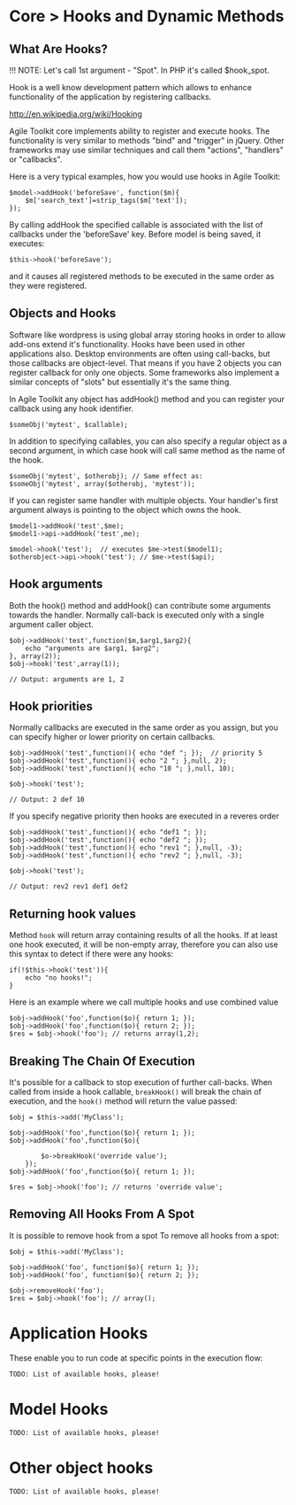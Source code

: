# Core > Hooks and Dynamic Methods
<!-- Romans reviewed 10/04 -->

## What Are Hooks?

!!! NOTE: Let's call 1st argument - "Spot". In PHP it's called $hook_spot.

Hook is a well know development pattern which allows to enhance
functionality of the application by registering callbacks.

http://en.wikipedia.org/wiki/Hooking

Agile Toolkit core implements ability to register and execute hooks. The
functionality is very similar to methods "bind" and "trigger" in jQuery.
Other frameworks may use similar techniques and call them "actions",
"handlers" or "callbacks". 

Here is a very typical examples, how you would use hooks in Agile Toolkit:

    $model->addHook('beforeSave', function($m){
        $m['search_text']=strip_tags($m['text']);
    });

By calling addHook the specified callable is associated with the list of
callbacks under the 'beforeSave' key. Before model is being saved, it executes:

    $this->hook('beforeSave');

and it causes all registered methods to be executed in the same order as
they were registered.

## Objects and Hooks

Software like wordpress is using global array storing hooks in order to
allow add-ons extend it's functionality. Hooks have been used in other
applications also. Desktop environments are often using call-backs, but
those callbacks are object-level. That means if you have 2 objects you
can register callback for only one objects. Some frameworks also
implement a similar concepts of "slots" but essentially it's the same
thing.

In Agile Toolkit any object has addHook() method and you can register
your callback using any hook identifier.

    $someObj('mytest', $callable);

In addition to specifying callables, you can also specify a regular
object as a second argument, in which case hook will call same method as
the name of the hook.

    $someObj('mytest', $otherobj); // Same effect as:
    $someObj('mytest', array($otherobj, 'mytest'));

If you can register same handler with multiple objects. Your handler's
first argument always is pointing to the object which owns the hook.


    $model1->addHook('test',$me);
    $model1->api->addHook('test',me);

    $model->hook('test');  // executes $me->test($model1);
    $otherobject->api->hook('test'); // $me->test($api);

## Hook arguments

Both the hook() method and addHook() can contribute some arguments
towards the handler. Normally call-back is executed only with a single
argument caller object.

    $obj->addHook('test',function($m,$arg1,$arg2){
        echo "arguments are $arg1, $arg2";
    }, array(2));
    $obj->hook('test',array(1));

    // Output: arguments are 1, 2

## Hook priorities

Normally callbacks are executed in the same order as you assign, but you
can specify higher or lower priority on certain callbacks.

    $obj->addHook('test',function(){ echo "def "; });  // priority 5
    $obj->addHook('test',function(){ echo "2 "; },null, 2);
    $obj->addHook('test',function(){ echo "10 "; },null, 10);

    $obj->hook('test');

    // Output: 2 def 10

If you specify negative priority then hooks are executed in a reveres order

   
    $obj->addHook('test',function(){ echo "def1 "; }); 
    $obj->addHook('test',function(){ echo "def2 "; });
    $obj->addHook('test',function(){ echo "rev1 "; },null, -3);
    $obj->addHook('test',function(){ echo "rev2 "; },null, -3);

    $obj->hook('test');

    // Output: rev2 rev1 def1 def2

## Returning hook values

Method `hook` will return array containing results of all the hooks. If
at least one hook executed, it will be non-empty array, therefore you
can also use this syntax to detect if there were any hooks:

    if(!$this->hook('test')){
        echo "no hooks!";
    }

Here is an example where we call multiple hooks and use combined value

    $obj->addHook('foo',function($o){ return 1; });
    $obj->addHook('foo',function($o){ return 2; });
    $res = $obj->hook('foo'); // returns array(1,2);

## Breaking The Chain Of Execution

It's possible for a callback to stop execution of further call-backs.
When called from inside a hook callable, `breakHook()` will break the
chain of execution, and the `hook()` method will return the value
passed:

    $obj = $this->add('MyClass');

    $obj->addHook('foo',function($o){ return 1; });
    $obj->addHook('foo',function($o){ 

            $o->breakHook('override value'); 
        });
    $obj->addHook('foo',function($o){ return 1; });

    $res = $obj->hook('foo'); // returns 'override value';

## Removing All Hooks From A Spot

It is possible to remove hook from a spot  To remove all hooks from a spot:

    $obj = $this->add('MyClass');

    $obj->addHook('foo', function($o){ return 1; });
    $obj->addHook('foo', function($o){ return 2; });

    $obj->removeHook('foo');
    $res = $obj->hook('foo'); // array();


# Application Hooks

These enable you to run code at specific points in the execution flow:

    TODO: List of available hooks, please!

# Model Hooks

    TODO: List of available hooks, please!

# Other object hooks

    TODO: List of available hooks, please!

